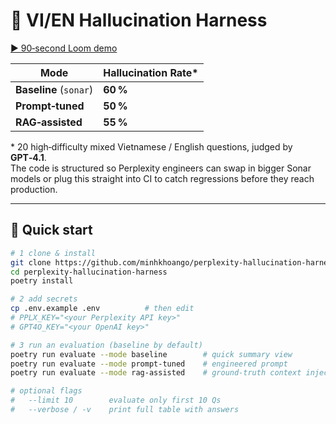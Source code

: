 # 🎯 VI/EN Hallucination Harness

[▶ 90‑second Loom demo](https://www.loom.com/share/5bdfbfba770a4574bff589c56d3ec417?sid=3d66ecea-2c81-462e-b1ab-06af4e2deb7d)

| Mode             | Hallucination Rate* |
|------------------|---------------------|
| **Baseline** (`sonar`)        | **60 %** |
| **Prompt‑tuned**             | **50 %** |
| **RAG‑assisted**             | **55 %** |

\* 20 high‑difficulty mixed Vietnamese / English questions, judged by **GPT‑4.1**.  
The code is structured so Perplexity engineers can swap in bigger Sonar models or plug this straight into CI to catch regressions before they reach production.

---

## 🚀 Quick start

```bash
# 1 clone & install
git clone https://github.com/minhkhoango/perplexity-hallucination-harness.git
cd perplexity-hallucination-harness
poetry install

# 2 add secrets
cp .env.example .env          # then edit
# PPLX_KEY="<your Perplexity API key>"
# GPT4O_KEY="<your OpenAI key>"

# 3 run an evaluation (baseline by default)
poetry run evaluate --mode baseline        # quick summary view
poetry run evaluate --mode prompt-tuned    # engineered prompt
poetry run evaluate --mode rag-assisted    # ground‑truth context injected

# optional flags
#   --limit 10        evaluate only first 10 Qs
#   --verbose / -v    print full table with answers